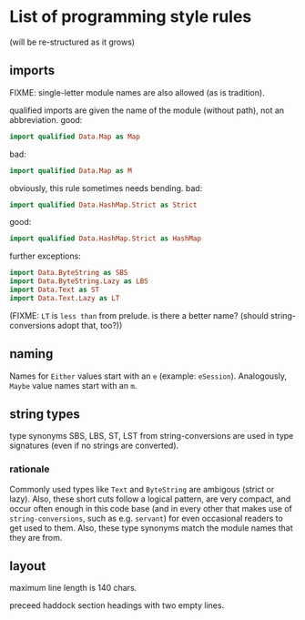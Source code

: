 # List of programming style rules

(will be re-structured as it grows)


## imports

FIXME: single-letter module names are also allowed (as is tradition).

qualified imports are given the name of the module (without path),
not an abbreviation.  good:

```haskell
import qualified Data.Map as Map
```

  bad:

```haskell
import qualified Data.Map as M
```

obviously, this rule sometimes needs bending.  bad:

```haskell
import qualified Data.HashMap.Strict as Strict
```

  good:

```haskell
import qualified Data.HashMap.Strict as HashMap
```

  further exceptions:

```haskell
import Data.ByteString as SBS
import Data.ByteString.Lazy as LBS
import Data.Text as ST
import Data.Text.Lazy as LT
```

(FIXME: `LT` is `less than` from prelude.  is there a better name?  (should string-conversions adopt that, too?))

## naming

Names for `Either` values start with an `e` (example: `eSession`).
Analogously, `Maybe` value names start with an `m`.


## string types

type synonyms SBS, LBS, ST, LST from string-conversions are used in
type signatures (even if no strings are converted).


### rationale

Commonly used types like `Text` and `ByteString` are ambigous (strict
or lazy).  Also, these short cuts follow a logical pattern, are very
compact, and occur often enough in this code base (and in every other
that makes use of `string-conversions`, such as e.g. `servant`) for
even occasional readers to get used to them.  Also, these type
synonyms match the module names that they are from.


## layout

maximum line length is 140 chars.

preceed haddock section headings with two empty lines.

